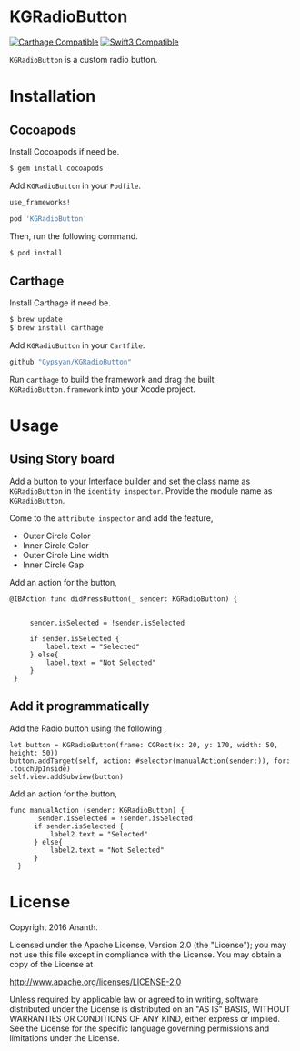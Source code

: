 # KGRadioButton


[![Carthage Compatible](https://img.shields.io/badge/Carthage-compatible-4BC51D.svg?style=flat)](https://github.com/Carthage/Carthage)
[![Swift3 Compatible](https://img.shields.io/badge/KGRadioButton-Swift3-brightgreen.svg)](https://img.shields.io/badge/KGRadioButton-Swift3-brightgreen.svg)

`KGRadioButton` is a custom radio button.

# Installation

## Cocoapods

Install Cocoapods if need be.

```bash
$ gem install cocoapods
```

Add `KGRadioButton` in your `Podfile`.

```ruby
use_frameworks!

pod 'KGRadioButton'
```

Then, run the following command.

```bash
$ pod install
```
## Carthage

Install Carthage if need be.

```bash
$ brew update
$ brew install carthage
```

Add `KGRadioButton` in your `Cartfile`.

```ruby
github "Gypsyan/KGRadioButton"
```

Run `carthage` to build the framework and drag the built `KGRadioButton.framework` into your Xcode project.

# Usage

## Using Story board
Add a button to your Interface builder and set the class name as `KGRadioButton` in the `identity inspector`. Provide the module name as `KGRadioButton`.

Come to the `attribute inspector` and add the feature,

  * Outer Circle Color
  * Inner Circle Color
  * Outer Circle Line width
  * Inner Circle Gap

  Add an action for the button,

  ```
  @IBAction func didPressButton(_ sender: KGRadioButton) {


       sender.isSelected = !sender.isSelected

       if sender.isSelected {
           label.text = "Selected"
       } else{
           label.text = "Not Selected"
       }
   }
  ```

## Add it programmatically

Add the Radio button using the following ,

  ```
  let button = KGRadioButton(frame: CGRect(x: 20, y: 170, width: 50, height: 50))
  button.addTarget(self, action: #selector(manualAction(sender:)), for: .touchUpInside)
  self.view.addSubview(button)
  ```

  Add an action for the button,

  ```
  func manualAction (sender: KGRadioButton) {
         sender.isSelected = !sender.isSelected
        if sender.isSelected {
            label2.text = "Selected"
        } else{
            label2.text = "Not Selected"
        }
    }
  ```
# License

Copyright 2016 Ananth.

Licensed under the Apache License, Version 2.0 (the "License"); you may not use this file except in compliance with the License. You may obtain a copy of the License at

http://www.apache.org/licenses/LICENSE-2.0

Unless required by applicable law or agreed to in writing, software distributed under the License is distributed on an "AS IS" BASIS, WITHOUT WARRANTIES OR CONDITIONS OF ANY KIND, either express or implied. See the License for the specific language governing permissions and limitations under the License.
